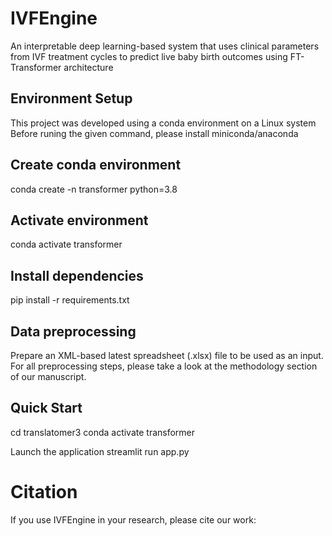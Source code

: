 # IVFEngine
An interpretable deep learning-based system that uses clinical parameters from IVF treatment cycles to predict
live baby birth outcomes using FT-Transformer architecture

## Environment Setup
This project was developed using a conda environment on a Linux system
Before runing the given command, please install miniconda/anaconda

## Create conda environment
conda create -n transformer python=3.8

## Activate environment
conda activate transformer

## Install dependencies
pip install -r requirements.txt

## Data preprocessing
Prepare an XML-based latest spreadsheet (.xlsx) file to be used as an input. For all preprocessing steps, please take a look at the methodology section of our manuscript.

## Quick Start
cd translatomer3 
conda activate transformer

Launch the application
streamlit run app.py

# Citation
If you use IVFEngine in your research, please cite our work:
